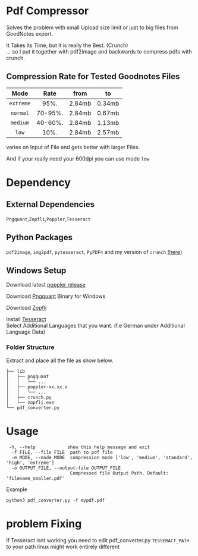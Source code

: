 
# Pdf Compressor
Solves the problem with small Upload size limit or just to big files from GoodNotes export.  

It Takes its Time, but it is really the Best. (Crunch)  
... so I put it together with pdf2image and backwards to compress pdfs with crunch.

## Compression Rate for Tested Goodnotes Files  

| Mode   | Rate |  from | to|
|:-------:|:----:|:----:|:--:|
|`extreme`| 95%. |2.84mb|0.34mb|
|`normal` | 70-95%.|2.84mb|0.67mb|
|`medium` | 40-60%.|2.84mb|1.13mb|
|`low`    | 10%.| 2.84mb|2.57mb|

varies on Input of File and gets better with larger Files.

And if your really need your 600dpi you can use mode `low`


# Dependency

## External Dependencies

`Pngquant`,`Zopfli`,`Poppler`,`Tesseract`

## Python Packages

`pdf2image`, `img2pdf`, `pytesseract`, `PyPDF4` and my version of `crunch` [(here)](./lib/crunch.py)

## Windows Setup

  Download latest [poppler release](https://github.com/oschwartz10612/poppler-windows/releases/)  

  Download [Pngquant](https://pngquant.org) Binary for Windows

  Download [Zopfli](https://drpleaserespect.github.io/posts/zopfli-and-zopflipng-windows-binaries/)

  Install [Tesseract](https://github.com/UB-Mannheim/tesseract/wiki)  
  Select Additional Languages that you want. (f.e German under Additional Language Data)  

### Folder Structure

Extract and place all the file as show below.

```
├── lib
│   ├── pngquant
│   │   └── ...
│   ├── poppler-xx.xx.x
│   │   └── ...
│   ├── crunch.py
│   └── zopfli.exe
└── pdf_converter.py
```


# Usage

```
 -h, --help            show this help message and exit
  -f FILE, --file FILE  path to pdf file
  -m MODE, --mode MODE  compression mode ['low', 'medium', 'standard', 'high', 'extreme']
  -o OUTPUT_FILE, --output-file OUTPUT_FILE
                        Compressed file Output Path. Default: 'filename_smaller.pdf'
```
 

Example 
```
python3 pdf_converter.py -f mypdf.pdf
```


# problem Fixing

If Tesseract isnt working you need to edit pdf_converter.py `TESSERACT_PATH` to your path
linux might work entirely different
